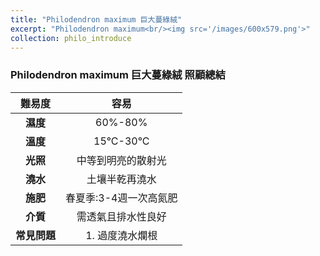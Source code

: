 ```yaml
---
title: "Philodendron maximum 巨大蔓綠絨"
excerpt: "Philodendron maximum<br/><img src='/images/600x579.png'>"
collection: philo_introduce
---
```


### Philodendron maximum 巨大蔓綠絨 照顧總結

|**難易度**| 容易 |
|:-:|:-:|
|**濕度**|60%-80%|
|**溫度**|15°C-30°C|
|**光照**|中等到明亮的散射光|
|**澆水**|土壤半乾再澆水|
|**施肥**|春夏季:3-4週一次高氮肥|
|**介質**|需透氣且排水性良好|
|**常見問題**|1. 過度澆水爛根|
